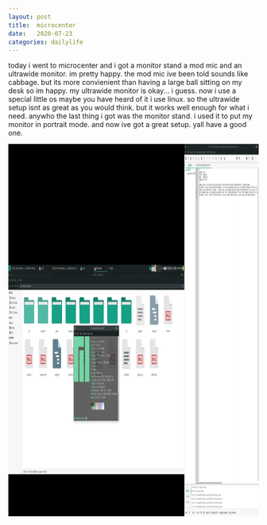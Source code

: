 ```yaml
---
layout: post
title:	microcenter
date:   2020-07-23
categories: dailylife
---
```

today i went to microcenter and i got a monitor stand a mod mic and an ultrawide monitor. im pretty happy. 
the mod mic ive been told sounds like cabbage. but its more convienient than having a large ball sitting on my desk so im 
happy. my ultrawide monitor is okay... i guess. now i use a special little os maybe you have heard of it i use linux. so 
the ultrawide setup isnt as great as you would think. but it works well enough for what i need. anywho the last thing i got was
the monitor stand. i used it to put my monitor in portrait mode. and now ive got a great setup. yall have a good one.

<img src="./assets/images/Screenshot.png" width="1000" height="750" />
